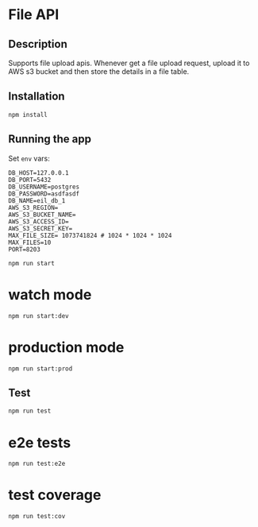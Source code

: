 # File API

## Description

Supports file upload apis. Whenever get a file upload request, upload it to AWS s3 bucket and then store the details in a file table.

## Installation

`npm install`

## Running the app

Set `env` vars:

```
DB_HOST=127.0.0.1
DB_PORT=5432
DB_USERNAME=postgres
DB_PASSWORD=asdfasdf
DB_NAME=eil_db_1
AWS_S3_REGION=
AWS_S3_BUCKET_NAME=
AWS_S3_ACCESS_ID=
AWS_S3_SECRET_KEY=
MAX_FILE_SIZE= 1073741824 # 1024 * 1024 * 1024
MAX_FILES=10
PORT=8203

```

`npm run start`

# watch mode

`npm run start:dev`

# production mode

`npm run start:prod`

## Test

`npm run test`

# e2e tests

`npm run test:e2e`

# test coverage

`npm run test:cov`
